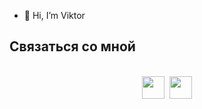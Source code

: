 - 👋 Hi, I’m Viktor

<!---
Xichkok/Xichkok is a ✨ special ✨ repository because its `README.md` (this file) appears on your GitHub profile.
You can click the Preview link to take a look at your changes.
--->
## Связаться со мной
<br/>
<div style="display: flex; gap: 8px; width:100%;justify-content: center;">
<a href="https://t.me/Vi_iktor" target="_blank"><img 
style="width: 36px" src="https://upload.wikimedia.org/wikipedia/commons/thumb/8/83/Telegram_2019_Logo.svg/512px-Telegram_2019_Logo.svg.png"/></a>
<a href="https://vk.com/viiktorb" target="_blank"><img 
style="width: 36px" src="https://upload.wikimedia.org/wikipedia/commons/thumb/f/f3/VK_Compact_Logo_%282021-present%29.svg/48px-VK_Compact_Logo_%282021-present%29.svg.png"/></a>
</div>
